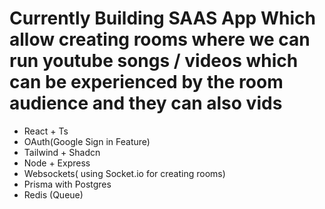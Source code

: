 <h1>Currently Building SAAS App Which allow creating rooms where we can run youtube songs / videos which can be experienced by the room audience and they can also vids</h1>
<ul>
  <li>React + Ts</li>
  <li>OAuth(Google Sign in Feature)</li>
  <li>Tailwind + Shadcn</li>
  <li>Node + Express</li>
  <li>Websockets( using Socket.io for creating rooms)</li>
  <li>Prisma with Postgres</li>
  <li>Redis (Queue)</li>
</ul>
